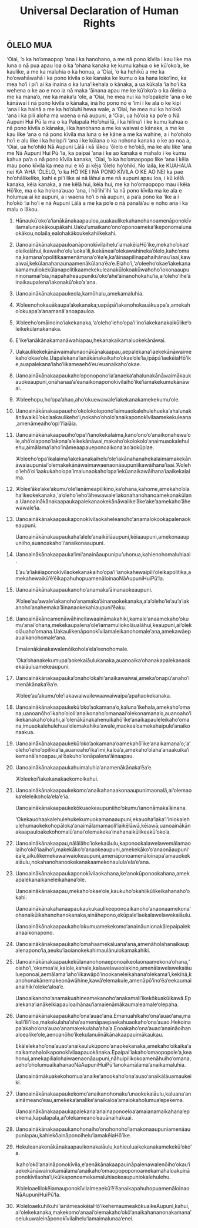 <h1 align='center'>Universal Declaration of Human Rights</h1>
<h2>ŌLELO MUA</h2>
<p>‘Oiai, ‘o ka ho’omaopop ‘ana i ka hanohano, a me nā pono kīvila i kau like ma luna o nā pua apau loa o ka ‘ohana kanaka ke kumu kahua o ke kū’oko’a, ke kaulike, a me ka maluhia o ka honua, a
‘Oiai, ‘o ka hehikū a me ka ho’owahāwahā i ka pono kīvila o ke kanaka ke kumu o ka hana loko’ino, ka mea ho’i i pi’i ai ka inaina o ka luna’ikehala o kānaka, a ua kūkala ‘ia ho’i ka wehena o ke ao e noo ia nā maka ‘āinana apau me ke kū’oko’a o ka ōlelo a me ka mana’o, me ka maka’u ‘ole, a
‘Oiai, he mea nui ka ho’opakele ‘ana o ke kānāwai i nā pono kīvila o kānaka, inā ho pono nō e ‘imi i ke ala o ke kipi ‘ana i ka hainā a me ka ho’oluhi hewa wale, a
‘Oiai, he mea nui ka ho’okō ‘ana i ka pili aloha ma waena o nā aupuni, a
‘Oiai, ua hō’oia ka po’e o Nā Aupuni Hui Pū la ma o ka Palapala Ho’ohui lā, i ka hilina’i i ke kumu kahua o nā pono kīvila o kānaka, i ka hanohano a me ka waiwai o kānaka, a me ke kau like ‘ana o nā pono kīvila ma luna o ke kāne a me ka wahine, a i ho’oholo ho’i e alu like i ka ho’opi’i ‘ana i ke kūlana o ka nohona kanaka o ke ao noa a,
‘Oiai, ua ho’ohiki Nā Aupuni Lālā i kā lākou ‘ōlelo e ho’okō, ma ke alu like ‘ana me Nā Aupuni Hui Pū ‘Ia, ka paipai ‘ana i ke ao kanaka e mahalo i ke kumu kahua pa’a o nā pono kīvila kanaka,
‘Oiai, ‘o ka ho’omaopopo like ‘ana i kēia mau pono kīvila ka mea nui e kō ai kēia ‘ōlelo ho’ohiki,
No laila, ke KUAHAUA nei KA ‘AHA ‘ŌLELO, ‘o ka HŌ’IKE I NĀ PONO KĪVILA O KE AO NEI ka pae ho’ohālikelike, kahi e pi’i like ai nā lāhui a me nā aupuni apau loa, i kū kēlā kanaka, kēia kanaka, a me kēlā hui, kēia hui, me ka ho’omaopopo mau i kēia Hō’ike, ma o ka ho’ona’auao ‘ana, i hō’ihi’ihi ‘ia nā pono kīvila ma ke ala e holumua ai ke aupuni, a i waena ho’i o nā aupuni, a pa’a pono ka ‘ike a i ho’okō ‘ia ho’i e nā Aupuni Lālā a me ka po’e o nā panalā’au e noho ana i ka malu o lākou.</p>
<ol>
  <li>
    <p>Hānaukū’oko’a‘ianākānakaapauloa,auakaulikekahanohanoamenāponokīvilamalunaokākoupākahi.Uaku’umaikano’ono’oponoameka‘ikeponomalunaokākou,nolaila,ealohakākoukekahiikekahi.</p>
  </li>
  <li>
    <p>Uanoainākānakaapauloanāponokīvilaihelu‘iamakēiaHō’ike,mekaho’okae‘oleikalāhui,ikawaiho’olu’uoka‘ili,ikekāneai‘olekawahineka‘ōlelo,kaho’omana,kamana’opolitikaamenāmana’o‘ēa’e,ka‘āinaapilinapahaihānau‘iaai,kawaiwai,kekūlanahanaunaamenākūlana‘ēa’e.Eiaho’i,‘a’oleeho’okae‘iakekanakamamuliokekūlanapolitikaamekekuleanakūlokoakūwahoho’iokonaaupuninonamai‘oia,ināpahaheaupunikū’oko’ahe‘āinanohokahu‘ia,ai‘oleho’ihe‘āinaikaupalena‘iakonakū’oko’a‘ana.</p>
  </li>
  <li>
    <p>Uanoainākānakaapaukeola,kamōhalu,amekamaluhia.</p>
  </li>
  <li>
    <p>‘A’oleenohokauākaupa’akekanaka;uapāpā‘iakanohokauākuapa’a,amekaho’okuapa’a‘anamanā‘anoapauloa.</p>
  </li>
  <li>
    <p>‘A’oleeho’omāinoino‘iakekanaka,‘a’oleho’ieho’opa’i‘ino‘iakekanakaikūlike‘oleikekūlanakanaka.</p>
  </li>
  <li>
    <p>E‘ike‘ianākānakamanāwahiapau,hekanakaikamaluokekānāwai.</p>
  </li>
  <li>
    <p>Uakaulikekekānāwaimalunaonākānakaapau,aepalekana‘iaekekānāwaimekaho’okae‘ole.Uapalekana‘ianākānakaikaho’okae‘ole‘ia,ipāpā‘iaekēiaHō’ike,auapalekana‘iaho’iikameaehō’eu’euanaikaho’okae.</p>
  </li>
  <li>
    <p>Uanoainākānakaapaukaho’oponopono‘ia‘anaeka‘ahalunakānāwaimākaukauokeaupuni,onāhanaa‘a’eanaikonaponokīvilaihō’ike‘iamakekumukānāwai.</p>
  </li>
  <li>
    <p>‘A’oleehopu,ho’opa’ahao,aho’okuewawale‘iakekanakamekekumu‘ole.</p>
  </li>
  <li>
    <p>Uanoainākānakaapaueho’okolokolopono‘iaimuaokalehulehueka‘ahalunakānāwaikū’oko’aakaulikeho’i,nokaho’oholo‘anaikaponokīvilaamekekuleana,amenāmeaiho’opi’i‘iaiāia.</p>
  </li>
  <li>
    <p>Uanoainākānakaapauiho’opa’i‘ianokekalaima,kano’ono’o‘anaikonahewa‘ole,ahō’oiapono‘iakona‘a’eikekānāwai,makaho’okolokolo‘anaimuaokalehulehu,aimālama‘iaho’ināmeaapaueponoaikona‘ao’aokūplae.</p>
    <p>‘A’oleeho’opa’ikalaima‘iakekanakaihelu‘ole‘iakānahanahekalaimamakekānāwaiaupuniai‘olemakekānāwaimawaenaonāaupuniikawāihana‘iaai.‘A’oleho’iehō’oi‘iaakukaho’opa’imalunaokaho’opa’iekūanaikawāihana‘iaaikekalaima.</p>
  </li>
  <li>
    <p>‘A‘olee‘āke’ake’akumu‘ole‘ianāmeapilikino,ka‘ohana,kahome,amekaho’olaha‘ikeokekanaka,‘a’oleho’ieho’āhewawale‘iakonahanohanoamekonakūlana.Uanoainākānakaapaukapalekanaokekānāwaiike‘āke’ake’aamekaho’āhewawale‘ia.</p>
  </li>
  <li>
    <p>Uanoainākānakaapaukaponokīvilaokaheleanoho‘anamalokookapalenaokeaupuni.</p>
    <p>Uanoainākānakaapaukaha’alele‘anaikēlāaupuni,kēiaaupuni,amekonaaupuniiho,auanoakaho’i‘anaikonaaupuni.</p>
  </li>
  <li>
    <p>Uanoainākānakaapauka‘imi‘anaināaupunipu’uhonua,kahienohomaluhiaai.</p>
    <p>E’au’a‘iakēiaponokīvilaokekanakaiho’opa’i‘ianokahewaipili‘oleikapolitika,amekahewaikū’ē‘ēikapahuhopuamenāloinaoNāAupuniHuiPū‘Ia.</p>
  </li>
  <li>
    <p>Uanoainākānakaapaukanoho‘anamaka’āinanaokeaupuni.</p>
    <p>‘A’olee‘au’awale‘iakanoho‘anamaka’āinanaokekanaka,a‘a’oleho’ie‘au’a‘iakanoho‘anahemaka’āinanaokekahiaupuni‘ēaku.</p>
  </li>
  <li>
    <p>Uanoainākāneamenāwāhineilawaaināmakahiki,kamale‘anaamekaho’okumu‘anai‘ohana,mekekaupalena‘ole‘iamamuliokolāualāhui,keaupuni,ai‘olekolāuaho’omana.Uakaulikenāponokīvilamaleikanohomale‘ana,amekawāepauaikanohomale‘ana.</p>
    <p>Emalenākānakawalenōikohola’ela’eenohomale.</p>
    <p>‘Oka‘ohanakekumupa’aokekaiāulukanaka,auanoaika‘ohanakapalekanaokekaiāuluamekeaupuni.</p>
  </li>
  <li>
    <p>Uanoainākānakaapauka‘onaho’okahi‘anaikawaiwai,ameka‘onapū‘anaho’imenākānaka‘ēa’e.</p>
    <p>‘A‘olee‘au’akumu‘ole‘iakawaiwailewaawaiwaipa’apahaokekanaka.</p>
  </li>
  <li>
    <p>Uanoainākānakaapaukekū’oko’aokamana’o,kaluna’ikehala,amekaho’omana;uanoanōho’ikaho’ololi‘anaikonaho’omanaai‘olekonamana’o,auanoaho’iikekanakaho’okahi,ai‘olenākānakahenuikahō’ike‘anaikapauleleikaho’omana,imuaokalehulehuai‘olemakahika’awale,maokea’oamekahaipule‘anaikonaakua.</p>
  </li>
  <li>
    <p>Uanoainākānakaapaukekū’oko’aokamana’oamekahō’ike‘anaikamana’o;‘a’oleho’ieho’opilikia‘ia,auanoaho’ika‘imi,kaloa’a,amekaho’olaha‘anaakuika‘ikemanā‘anoapau,ai‘ōakuho’ionāpalena‘āinaapau.</p>
  </li>
  <li>
    <p>Uanoainākānakaapaukahuimaluhia‘anamenākānaka‘ēa’e.</p>
    <p>‘A’oleekoi‘iakekanakaekomoikahui.</p>
  </li>
  <li>
    <p>Uanoainākānakaapaukekomo‘anaikahanaakonaaupunimaonalā,ai‘olemaoka‘eleleikohola’ela’e‘ia.</p>
    <p>Uanoainākānakaapaukekōkuaokeaupuniiho’okumu‘ianonāmaka’āinana.</p>
    <p>‘Okekauohaakalehulehukekumuokamanaaupuni;ekauoha‘iaka‘i’iniokalehulehumaokekohopāloka‘anaimālamamaoli‘iaikēlāwā,kēiawā;uanoainākānakaapauloakekohomalū‘anai‘olemakeka’inahanaikūlikeakū’oko’a.</p>
  </li>
  <li>
    <p>Uanoainākānakaapau,nālālāho’iokekaiāulu,kaponookalawelawemālamaolaiho’okō‘iaaiho’i,makekāko’o‘anaokeaupuni,amekekāko’o‘anaonāaupuni‘ēa’e,aikūlikemekawaiwaiokeaupuni,amenāponoamenāloinapa’amauokekaiāulu,nokahanohanookekanakaamekonaulula’ela’e‘ana.</p>
  </li>
  <li>
    <p>Uanoainākānakaapaukaponokīvilaokahana,ke‘anokūponookahana,amekapalekanaikaneleikahana‘ole.</p>
    <p>Uanoainākānakaapau,mekaho’okae‘ole,kaukuho’okahiikūlikeikahanaho’okahi.</p>
    <p>Uanoainākānakahanaapaukaukukaulikeeponoaikanoho‘anaonaamekona‘ohanaikūikahanohanokanaka,aināhepono,ekūpale‘iaekalawelawekaiāulu.</p>
    <p>Uanoainākānakaapaukaho’okumuamekekomo‘anaināunionakālepaipalekanaaikonapono.</p>
  </li>
  <li>
    <p>Uanoainākānakaapaukaho’omahaamekaluana‘ana,amenāholahanaikaupalenapono‘ia,aeuku‘iaoianokekahimaulānuiokamakahiki.</p>
  </li>
  <li>
    <p>Uanoainākānakaapaukekūlananohonaeponoaikeolaonaamekona‘ohana,‘oiaho’i,‘okamea‘ai,kalole,kahale,kalawelaweolakino,amenālawelawekaiāulueponoai,aemālama‘iaho’iikawāpō’inookaneleikahana‘olekama’i,kekīnā,kanohonakānemakeonāwāhine,kawā‘elemakule,amenāpō’ino‘ēa’eekaumaianaihiki‘oleke‘aloa’e.</p>
    <p>Uanoaikanoho‘anamakuahineamekanoho‘anakamali’ikekōkuakūikawā.Epalekana‘ianākeikiapauloaihānau‘iamaienāmākaumaleamale‘olepaha.</p>
  </li>
  <li>
    <p>Uanoainākānakaapaukaho’ona’auao‘ana.Emanuahikaho’ona’auao‘ana,makali’ili’iloa,makekulaha’aha’aamenāpaepaekahuaokaho’ona’auao.Hekoinapa’akaho’ona’auao‘anamakekulaha’aha’a.Enoakaho’ona’auao‘anaināoihanaloealike‘ole,aenoanōho’ikekulanuiinākānakaapauimākaukau.</p>
    <p>Ekālelekaho’ona’auao‘anaikaulukūpono‘anaokekanaka,amekaho’oikaika‘anaikamahaloikaponokīvilaapauokānaka.Epaipai‘iakaho’omaopopole’a,keahonui,amekapilialohaiwaenaonāaupuni,nāhuipilikokoamenāhuiho’omana,aeho’oholumuaikahanaoNāAupuniHuiPū‘Ianokamālama‘anaikamaluhia.</p>
    <p>Uanoaināmākuakekohomua‘anaike‘anookaho’ona’auao‘anaikālāuamaukeiki.</p>
  </li>
  <li>
    <p>Uanoainākānakaapaukekomo‘anaikanohonaku’unaokekaiāulu,kaluana‘anaināmeano’eau,amekeka’analike‘anaikaloa’amaiokaholumua‘epekema.</p>
    <p>Uanoainākānakaapaukapalekana‘anainaponoeloa’amaianamaikahana‘epekema,kapalapala,ai‘olekameano’eauānaihakuai.</p>
  </li>
  <li>
    <p>Uanoainākānakaapaukanohonaiho’onohonoho‘iamakonaaupuniamenāaupuniapau,kahiekōaināponoihelu‘iamakēiaHō’ike.</p>
  </li>
  <li>
    <p>Hekuleanakonākānakaapauikonakaiāulu,kahieuluaikekanakamekekū’oko’a.</p>
    <p>Ikaho’okō‘anaināponokīvila,e‘aenākānakaapauināpalenawalenōiho’okau‘iaekekānāwainokamālama‘anaikaho’omaopopoponoamekamahaloakuināponokīvilaoha’i,ikūikaponoamekamaluhiaokeaupuniokalehulehu.</p>
    <p>‘A‘oleloaelilokēiamauponokīvilaimeaekū’ē’ēanaikapahuhopuamenāloinaoNāAupuniHuiPū‘Ia.</p>
  </li>
  <li>
    <p>‘A’oleloaekuhikuhi‘ianāmeaokēiaHō’ikehemaumeakōkuaikeAupuni,kahui,ai‘olekekanaka,makekomo‘anaai‘olemakaho’okō‘anaikahananonakamana’oelukuwaleināponokīvilaihelu‘iamaimalunaa’enei.</p>
  </li>
</ol>